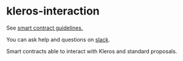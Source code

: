 # kleros-interaction

See [smart contract guidelines.](https://github.com/kleros/kleros/wiki/Guidelines-contracts)

You can ask help and questions on [slack](https://slack.kleros.io/).

Smart contracts able to interact with Kleros and standard proposals.
